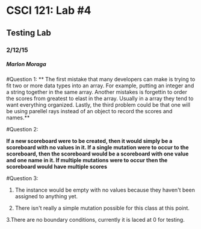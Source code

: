 # CSCI 121: Lab #4
## Testing Lab
### 2/12/15
##### Marlon Moraga


#Question 1:
 ** The first mistake that many developers can make is trying to fit two or more data types into an array. For example, putting an integer and a string together in the same array. Another mistakes is forgettin to order the scores from greatest to elast in the array. Usually in a array they tend to want everything organized. Lastly, the third problem could be that one will be using parellel rays instead of an object to record the scores and names.**







#Question 2:

**If a new scoreboard were to be created, then it would simply be a scoreboard with no values in it. If a single mutation were to occur to the scoreboard, then the scoreboard would be a scoreboard with one value and one name in it. If multiple mutations were to occur then the scoreboard would have multiple scores**

#Question 3: 
1. The instance would be empty with no values because they haven't been assigned to anything yet.

2. There isn't really a simple mutation possible for this class at this point.

3.There are no boundary conditions, currently it is laced at 0 for testing.